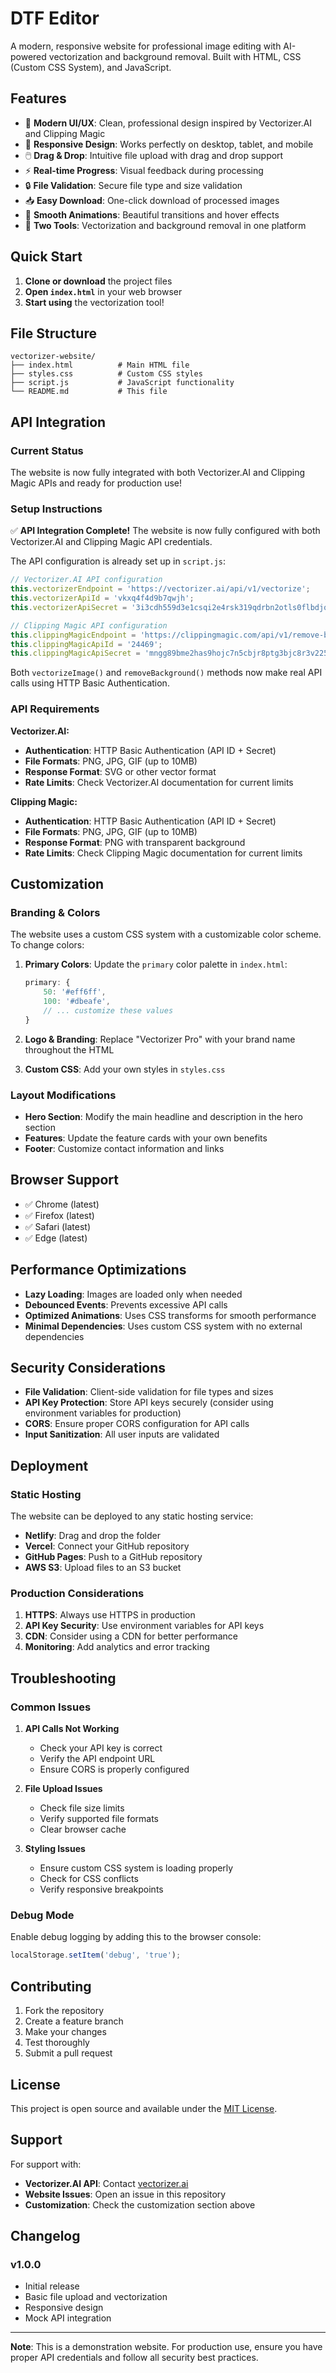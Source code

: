 # DTF Editor

A modern, responsive website for professional image editing with AI-powered vectorization and background removal. Built with HTML, CSS (Custom CSS System), and JavaScript.

## Features

- 🎨 **Modern UI/UX**: Clean, professional design inspired by Vectorizer.AI and Clipping Magic
- 📱 **Responsive Design**: Works perfectly on desktop, tablet, and mobile
- 🖱️ **Drag & Drop**: Intuitive file upload with drag and drop support
- ⚡ **Real-time Progress**: Visual feedback during processing
- 🔒 **File Validation**: Secure file type and size validation
- 📥 **Easy Download**: One-click download of processed images
- 🎯 **Smooth Animations**: Beautiful transitions and hover effects
- 🔧 **Two Tools**: Vectorization and background removal in one platform

## Quick Start

1. **Clone or download** the project files
2. **Open `index.html`** in your web browser
3. **Start using** the vectorization tool!

## File Structure

```
vectorizer-website/
├── index.html          # Main HTML file
├── styles.css          # Custom CSS styles
├── script.js           # JavaScript functionality
└── README.md           # This file
```

## API Integration

### Current Status
The website is now fully integrated with both Vectorizer.AI and Clipping Magic APIs and ready for production use!

### Setup Instructions

✅ **API Integration Complete!** The website is now fully configured with both Vectorizer.AI and Clipping Magic API credentials.

The API configuration is already set up in `script.js`:
```javascript
// Vectorizer.AI API configuration
this.vectorizerEndpoint = 'https://vectorizer.ai/api/v1/vectorize';
this.vectorizerApiId = 'vkxq4f4d9b7qwjh';
this.vectorizerApiSecret = '3i3cdh559d3e1csqi2e4rsk319qdrbn2otls0flbdjqo9qmrnkfj';

// Clipping Magic API configuration
this.clippingMagicEndpoint = 'https://clippingmagic.com/api/v1/remove-background';
this.clippingMagicApiId = '24469';
this.clippingMagicApiSecret = 'mngg89bme2has9hojc7n5cbjr8ptg3bjc8r3v225c555nhkvv11';
```

Both `vectorizeImage()` and `removeBackground()` methods now make real API calls using HTTP Basic Authentication.

### API Requirements

**Vectorizer.AI:**
- **Authentication**: HTTP Basic Authentication (API ID + Secret)
- **File Formats**: PNG, JPG, GIF (up to 10MB)
- **Response Format**: SVG or other vector format
- **Rate Limits**: Check Vectorizer.AI documentation for current limits

**Clipping Magic:**
- **Authentication**: HTTP Basic Authentication (API ID + Secret)
- **File Formats**: PNG, JPG, GIF (up to 10MB)
- **Response Format**: PNG with transparent background
- **Rate Limits**: Check Clipping Magic documentation for current limits

## Customization

### Branding & Colors
The website uses a custom CSS system with a customizable color scheme. To change colors:

1. **Primary Colors**: Update the `primary` color palette in `index.html`:
   ```javascript
   primary: {
       50: '#eff6ff',
       100: '#dbeafe',
       // ... customize these values
   }
   ```

2. **Logo & Branding**: Replace "Vectorizer Pro" with your brand name throughout the HTML

3. **Custom CSS**: Add your own styles in `styles.css`

### Layout Modifications
- **Hero Section**: Modify the main headline and description in the hero section
- **Features**: Update the feature cards with your own benefits
- **Footer**: Customize contact information and links

## Browser Support

- ✅ Chrome (latest)
- ✅ Firefox (latest)
- ✅ Safari (latest)
- ✅ Edge (latest)

## Performance Optimizations

- **Lazy Loading**: Images are loaded only when needed
- **Debounced Events**: Prevents excessive API calls
- **Optimized Animations**: Uses CSS transforms for smooth performance
- **Minimal Dependencies**: Uses custom CSS system with no external dependencies

## Security Considerations

- **File Validation**: Client-side validation for file types and sizes
- **API Key Protection**: Store API keys securely (consider using environment variables for production)
- **CORS**: Ensure proper CORS configuration for API calls
- **Input Sanitization**: All user inputs are validated

## Deployment

### Static Hosting
The website can be deployed to any static hosting service:

- **Netlify**: Drag and drop the folder
- **Vercel**: Connect your GitHub repository
- **GitHub Pages**: Push to a GitHub repository
- **AWS S3**: Upload files to an S3 bucket

### Production Considerations
1. **HTTPS**: Always use HTTPS in production
2. **API Key Security**: Use environment variables for API keys
3. **CDN**: Consider using a CDN for better performance
4. **Monitoring**: Add analytics and error tracking

## Troubleshooting

### Common Issues

1. **API Calls Not Working**
   - Check your API key is correct
   - Verify the API endpoint URL
   - Ensure CORS is properly configured

2. **File Upload Issues**
   - Check file size limits
   - Verify supported file formats
   - Clear browser cache

3. **Styling Issues**
   - Ensure custom CSS system is loading properly
   - Check for CSS conflicts
   - Verify responsive breakpoints

### Debug Mode
Enable debug logging by adding this to the browser console:
```javascript
localStorage.setItem('debug', 'true');
```

## Contributing

1. Fork the repository
2. Create a feature branch
3. Make your changes
4. Test thoroughly
5. Submit a pull request

## License

This project is open source and available under the [MIT License](LICENSE).

## Support

For support with:
- **Vectorizer.AI API**: Contact [vectorizer.ai](https://vectorizer.ai)
- **Website Issues**: Open an issue in this repository
- **Customization**: Check the customization section above

## Changelog

### v1.0.0
- Initial release
- Basic file upload and vectorization
- Responsive design
- Mock API integration

---

**Note**: This is a demonstration website. For production use, ensure you have proper API credentials and follow all security best practices. 
